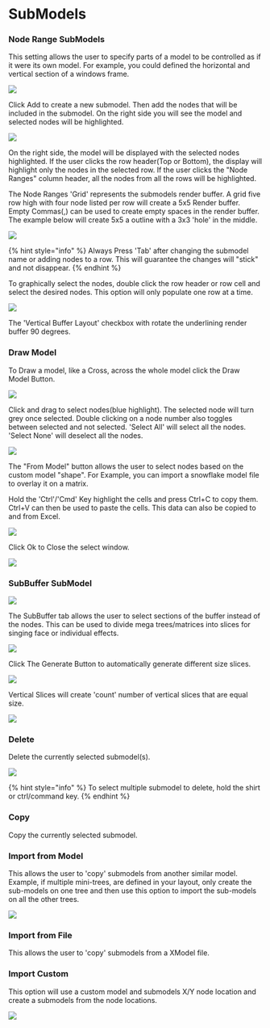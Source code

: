 # SubModels

### Node Range SubModels

This setting allows the user to specify parts of a model to be controlled as if it were its own model. For example, you could defined the horizontal and vertical section of a windows frame.

![](../../.gitbook/assets/image%20%28745%29.png)

Click Add to create a new submodel. Then add the nodes that will be included in the submodel. On the right side you will see the model and selected nodes will be highlighted. 

![](../../.gitbook/assets/image%20%28218%29.png)

On the right side, the model will be displayed with the selected nodes highlighted. If the user clicks the row header\(Top or Bottom\), the display will highlight only the nodes in the selected row. If the user clicks the "Node Ranges" column header, all the nodes from all the rows will be highlighted.

The Node Ranges 'Grid' represents the submodels render buffer. A grid five row high with four node listed per row will create a 5x5 Render buffer. Empty Commas\(,\) can be used to create empty spaces in the render buffer. The example below will create 5x5 a outline with a 3x3 'hole' in the middle.

![](../../.gitbook/assets/image%20%28582%29.png)

{% hint style="info" %}
Always Press 'Tab' after changing the submodel name or adding nodes to a row. This will guarantee the changes will "stick" and not disappear.
{% endhint %}

To graphically select the nodes, double click the row header or row cell and select the desired nodes. This option will only populate one row at a time.

![](../../.gitbook/assets/image%20%2810%29.png)

The 'Vertical Buffer Layout' checkbox with rotate the underlining render buffer 90 degrees.

### Draw Model

To Draw a model, like a Cross, across the whole model click the Draw Model Button.

![](../../.gitbook/assets/image%20%28495%29.png)

Click and drag to select nodes\(blue highlight\). The selected node will turn grey once selected. Double clicking on a node number also toggles between selected and not selected. 'Select All' will select all the nodes.  'Select None' will deselect all the nodes. 

![](../../.gitbook/assets/image%20%28692%29.png)

The "From Model" button allows the user to select nodes based on the custom model "shape". For Example, you can import a snowflake model file to overlay it on a matrix.

Hold the 'Ctrl'/'Cmd' Key highlight the cells and press Ctrl+C to copy them. Ctrl+V can then be used to paste the cells. This data can also be copied to and from Excel.

![](../../.gitbook/assets/image%20%28509%29.png)

Click Ok to Close the select window.

![](../../.gitbook/assets/image%20%28103%29.png)

### SubBuffer SubModel

![](../../.gitbook/assets/image%20%28333%29.png)

The SubBuffer tab allows the user to select sections of the buffer instead of the nodes. This can be used to divide mega trees/matrices into slices for singing face or individual effects.

![](../../.gitbook/assets/image%20%28699%29.png)

Click The Generate Button to automatically generate different size slices.

![](../../.gitbook/assets/image%20%28721%29.png)

Vertical Slices will create 'count' number of vertical slices that are equal size.

![](../../.gitbook/assets/image%20%28350%29.png)

### Delete

Delete the currently selected submodel\(s\). 

![](../../.gitbook/assets/image%20%28367%29.png)

{% hint style="info" %}
To select multiple submodel to delete, hold the shirt or ctrl/command key.
{% endhint %}

### Copy

Copy the currently selected submodel.

### Import from Model

This allows the user to 'copy' submodels from another similar model. Example, if multiple mini-trees, are defined in your layout, only create the sub-models on one tree and then use this option to import the sub-models on all the other trees.

![](../../.gitbook/assets/image%20%28420%29.png)

### Import from File

This allows the user to 'copy' submodels from a XModel file. 

### Import Custom

This option will use a custom model and submodels X/Y node location and create a submodels from the node locations.

![](../../.gitbook/assets/image%20%28321%29.png)

